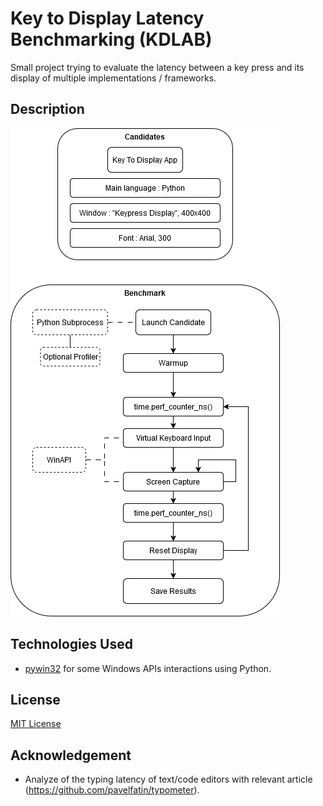 # Key to Display Latency Benchmarking (KDLAB)

Small project trying to evaluate the latency between a key press and its display of multiple implementations / frameworks.

## Description

![kdlab architecture](res/kdlab.drawio.png)

## Technologies Used

- [pywin32](https://github.com/mhammond/pywin32) for some Windows APIs interactions using Python.

## License

[MIT License](LICENSE)

## Acknowledgement

- Analyze of the typing latency of text/code editors with relevant article (https://github.com/pavelfatin/typometer).
